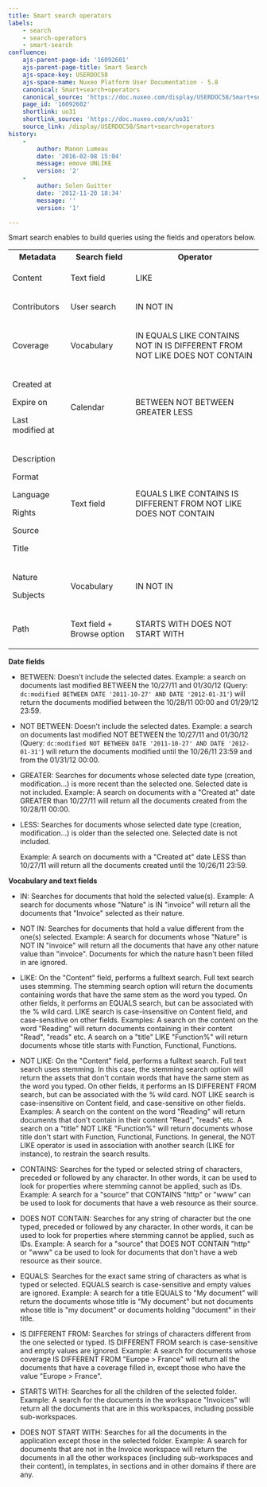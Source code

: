 ```yaml
---
title: Smart search operators
labels:
    - search
    - search-operators
    - smart-search
confluence:
    ajs-parent-page-id: '16092601'
    ajs-parent-page-title: Smart Search
    ajs-space-key: USERDOC58
    ajs-space-name: Nuxeo Platform User Documentation - 5.8
    canonical: Smart+search+operators
    canonical_source: 'https://doc.nuxeo.com/display/USERDOC58/Smart+search+operators'
    page_id: '16092602'
    shortlink: uo31
    shortlink_source: 'https://doc.nuxeo.com/x/uo31'
    source_link: /display/USERDOC58/Smart+search+operators
history:
    - 
        author: Manon Lumeau
        date: '2016-02-08 15:04'
        message: emove UNLIKE
        version: '2'
    - 
        author: Solen Guitter
        date: '2012-11-20 18:34'
        message: ''
        version: '1'

---
```

Smart search enables to build queries using the fields and operators below.

<table><tbody><tr><th colspan="1">Metadata</th><th colspan="1">Search field</th><th colspan="1">Operator</th></tr><tr><td colspan="1">

Content

</td><td colspan="1">Text field</td><td colspan="1">

LIKE

</td></tr><tr><td colspan="1">Contributors</td><td colspan="1">User search</td><td colspan="1">

IN
NOT IN

</td></tr><tr><td colspan="1">Coverage</td><td colspan="1">Vocabulary</td><td colspan="1">

IN
EQUALS
LIKE
CONTAINS
NOT IN
IS DIFFERENT FROM
NOT LIKE
DOES NOT CONTAIN

</td></tr><tr><td colspan="1">

Created at

Expire on

Last modified at

</td><td colspan="1">Calendar</td><td colspan="1">

BETWEEN
NOT BETWEEN
GREATER
LESS

</td></tr><tr><td colspan="1">

Description

Format

Language

Rights

Source

Title

</td><td colspan="1">Text field</td><td colspan="1">

EQUALS
LIKE
CONTAINS
IS DIFFERENT FROM
NOT LIKE
DOES NOT CONTAIN

</td></tr><tr><td colspan="1">

Nature

Subjects

</td><td colspan="1">Vocabulary</td><td colspan="1">

IN
NOT IN

</td></tr><tr><td colspan="1">Path</td><td colspan="1">Text field + Browse option</td><td colspan="1">

STARTS WITH
DOES NOT START WITH

</td></tr></tbody></table>

**Date fields**

*   BETWEEN: Doesn't include the selected dates.
    Example: a search on documents last modified BETWEEN the 10/27/11 and 01/30/12 (Query: `dc:modified BETWEEN DATE '2011-10-27' AND DATE '2012-01-31'`) will return the documents modified between the 10/28/11 00:00 and 01/29/12 23:59.

*   NOT BETWEEN: Doesn't include the selected dates.
    Example: a search on documents last modified NOT BETWEEN the 10/27/11 and 01/30/12 (Query: `dc:modified NOT BETWEEN DATE '2011-10-27' AND DATE '2012-01-31'`) will return the documents modified until the 10/26/11 23:59 and from the 01/31/12 00:00.&nbsp;

*   GREATER:&nbsp;Searches for documents whose selected date type (creation, modification...) is more recent than the selected one. Selected date is not included.
    Example: A search on documents with a "Created at" date GREATER than 10/27/11 will return all the documents created from the 10/28/11 00:00.

*   LESS: Searches for documents whose selected date type (creation, modification...) is older than the selected one. Selected date is not included.

    Example: A search on documents with a "Created at" date LESS than 10/27/11 will return all the documents created until the 10/26/11 23:59.

**Vocabulary and text fields**

*   IN: Searches for documents that hold the selected value(s).
    Example: A search for documents whose "Nature" is IN "invoice" will return all the documents that "Invoice" selected as their nature.

*   NOT IN: Searches for documents that hold a value different from the one(s) selected.
    Example: A search for documents whose "Nature" is NOT IN "invoice" will return all the documents that have any other nature value than "invoice". Documents for which the nature hasn't been filled in are ignored.

*   LIKE: On the "Content" field, performs a fulltext search. Full text search uses stemming. The stemming search option will return the documents containing words that have the same stem as the word you typed. On other fields, it performs an EQUALS search, but can be associated with the % wild card. LIKE search is case-insensitive on Content field, and case-sensitive on other fields.
    Examples: A search on the content on the word "Reading" will return documents containing in their content "Read", "reads" etc. A search on a "title" LIKE "Function%" will return documents whose title starts with Function, Functional, Functions.

*   NOT LIKE: On the "Content" field, performs a fulltext search. Full text search uses stemming. In this case, the stemming search option will return the assets that don't contain words that have the same stem as the word you typed. On other fields, it performs an IS DIFFERENT FROM search, but can be associated with the % wild card. NOT LIKE search is case-insensitive on Content field, and case-sensitive on other fields.
    Examples: A search on the content on the word "Reading" will return documents that don't contain in their content "Read", "reads" etc. A search on a "title" NOT LIKE "Function%" will return documents whose title don't start with Function, Functional, Functions. In general, the NOT LIKE operator is used in association with another search (LIKE for instance), to restrain the search results.

*   CONTAINS: Searches for the typed or selected string of characters, preceded or followed by any character. In other words, it can be used to look for properties where stemming cannot be applied, such as IDs.
    Example: A search for a "source" that CONTAINS "http" or "www" can be used to look for documents that have a web resource as their source.

*   DOES NOT CONTAIN: Searches for any string of character but the one typed, preceded or followed by any character.&nbsp;In other words, it can be used to look for properties where stemming cannot be applied, such as IDs.
    Example: A search for a "source" that DOES NOT CONTAIN "http" or "www" ca be used to look for documents that don't have a web resource as their source.

*   EQUALS: Searches for the exact same string of characters as what is typed or selected. EQUALS search is case-sensitive and empty values are ignored.
    Example: A search for a title EQUALS to "My document" will return the documents whose title is "My document" but not documents whose title is "my document" or documents holding "document" in their title.

*   IS DIFFERENT FROM: Searches for strings of characters different from the one selected or typed. IS DIFFERENT FROM search is case-sensitive and empty values are ignored.
    Example: A search for documents whose coverage IS DIFFERENT FROM "Europe > France" will return all the documents that have a coverage filled in, except those who have the value "Europe > France".

*   STARTS WITH: Searches for all the children of the selected folder.
    Example: A search for the documents in the workspace "Invoices" will return all the documents that are in this workspaces, including possible sub-workspaces.

*   DOES NOT START WITH: Searches for all the documents in the application except those in the selected folder.
    Example: A search for documents that are not in the Invoice workspace will return the documents in all the other workspaces (including sub-workspaces and their content), in templates, in sections and in other domains if there are any.